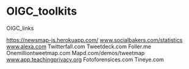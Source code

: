 # OIGC_toolkits
OIGC_links


https://newsmap-js.herokuapp.com/
www.socialbakers.com/statistics
www.alexa.com
Twitterfall.com
Tweetdeck.com
Foller.me 
Onemilliontweetmap.com 
Mapd.com/demos/tweetmap  
www.app.teachingprivacy.org 
Fotoforensices.com
Tineye.com 
